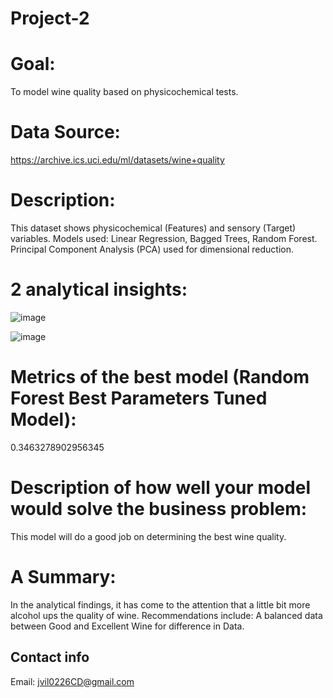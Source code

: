 # Project-2

# Goal: 
To model wine quality based on physicochemical tests.

# Data Source: 
https://archive.ics.uci.edu/ml/datasets/wine+quality

# Description: 
This dataset shows physicochemical (Features) and sensory (Target) variables.
Models used: Linear Regression, Bagged Trees, Random Forest. Principal Component Analysis (PCA) used for dimensional reduction.

# 2 analytical insights:
![image](https://user-images.githubusercontent.com/118643932/222963635-3a18b5c7-8ad8-494d-b3e5-19aa54155ae9.png)

![image](https://user-images.githubusercontent.com/118643932/222963677-1835459c-4b0a-4231-83f9-f64e8855e302.png)

# Metrics of the best model (Random Forest Best Parameters Tuned Model): 
0.3463278902956345

# Description of how well your model would solve the business problem: 
This model will do a good job on determining the best wine quality.

# A Summary: 
In the analytical findings, it has come to the attention that a little bit more alcohol ups the quality of wine. 
Recommendations include: A balanced data between Good and Excellent Wine for difference in Data. 

## Contact info
Email: jvil0226CD@gmail.com
